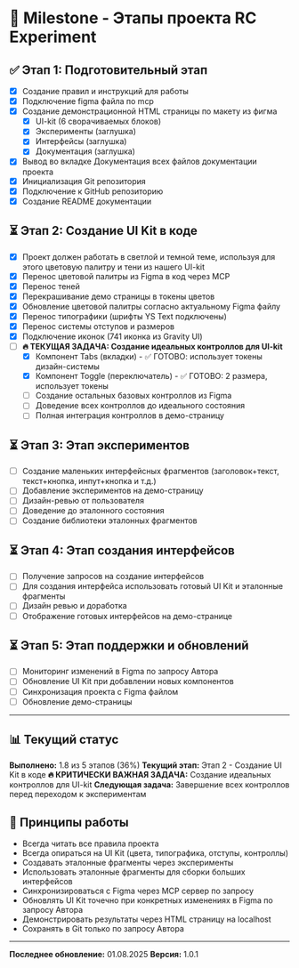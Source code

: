 # 🎯 Milestone - Этапы проекта RC Experiment

## ✅ Этап 1: Подготовительный этап
- [x] Создание правил и инструкций для работы
- [x] Подключение figma файла по mcp
- [x] Создание демонстрационной HTML страницы по макету из фигма
  - [x] UI-kit (6 сворачиваемых блоков)
  - [x] Эксперименты (заглушка)
  - [x] Интерфейсы (заглушка)
  - [x] Документация (заглушка)
- [x] Вывод во вкладке Документация всех файлов документации проекта
- [x] Инициализация Git репозитория
- [x] Подключение к GitHub репозиторию
- [x] Создание README документации

## ⏳ Этап 2: Создание UI Kit в коде
- [x] Проект должен работать в светлой и темной теме, используя для этого цветовую палитру и тени из нашего UI-kit
- [x] Перенос цветовой палитры из Figma в код через MCP
- [x] Перенос теней
- [x] Перекрашивание демо страницы в токены цветов
- [x] Обновление цветовой палитры согласно актуальному Figma файлу
- [x] Перенос типографики (шрифты YS Text подключены)
- [x] Перенос системы отступов и размеров
- [x] Подключение иконок (741 иконка из Gravity UI)
- [ ] **🔥 ТЕКУЩАЯ ЗАДАЧА: Создание идеальных контроллов для UI-kit**
  - [x] Компонент Tabs (вкладки) - ✅ ГОТОВО: использует токены дизайн-системы
  - [x] Компонент Toggle (переключатель) - ✅ ГОТОВО: 2 размера, использует токены
  - [ ] Создание остальных базовых контроллов из Figma
  - [ ] Доведение всех контроллов до идеального состояния
  - [ ] Полная интеграция контроллов в демо-страницу

## ⏳ Этап 3: Этап экспериментов
- [ ] Создание маленьких интерфейсных фрагментов (заголовок+текст, текст+кнопка, инпут+кнопка и т.д.)
- [ ] Добавление экспериментов на демо-страницу
- [ ] Дизайн-ревью от пользователя
- [ ] Доведение до эталонного состояния
- [ ] Создание библиотеки эталонных фрагментов

## ⏳ Этап 4: Этап создания интерфейсов
- [ ] Получение запросов на создание интерфейсов
- [ ] Для создания интерфейса использовать готовый UI Kit и эталонные фрагменты
- [ ] Дизайн ревью и доработка
- [ ] Отображение готовых интерфейсов на демо-странице

## ⏳ Этап 5: Этап поддержки и обновлений
- [ ] Мониторинг изменений в Figma по запросу Автора
- [ ] Обновление UI Kit при добавлении новых компонентов
- [ ] Синхронизация проекта с Figma файлом
- [ ] Обновление демо-страницы

---

## 📊 Текущий статус

**Выполнено:** 1.8 из 5 этапов (36%)
**Текущий этап:** Этап 2 - Создание UI Kit в коде
**🔥 КРИТИЧЕСКИ ВАЖНАЯ ЗАДАЧА:** Создание идеальных контроллов для UI-kit
**Следующая задача:** Завершение всех контроллов перед переходом к экспериментам

## 🎯 Принципы работы

- Всегда читать все правила проекта
- Всегда опираться на UI Kit (цвета, типографика, отступы, контроллы)
- Создавать эталонные фрагменты через эксперименты
- Использовать эталонные фрагменты для сборки больших интерфейсов
- Синхронизироваться с Figma через MCP сервер по запросу
- Обновлять UI Kit точечно при конкретных изменениях в Figma по запросу Автора
- Демонстрировать результаты через HTML страницу на localhost
- Сохранять в Git только по запросу Автора

---

**Последнее обновление:** 01.08.2025
**Версия:** 1.0.1 
